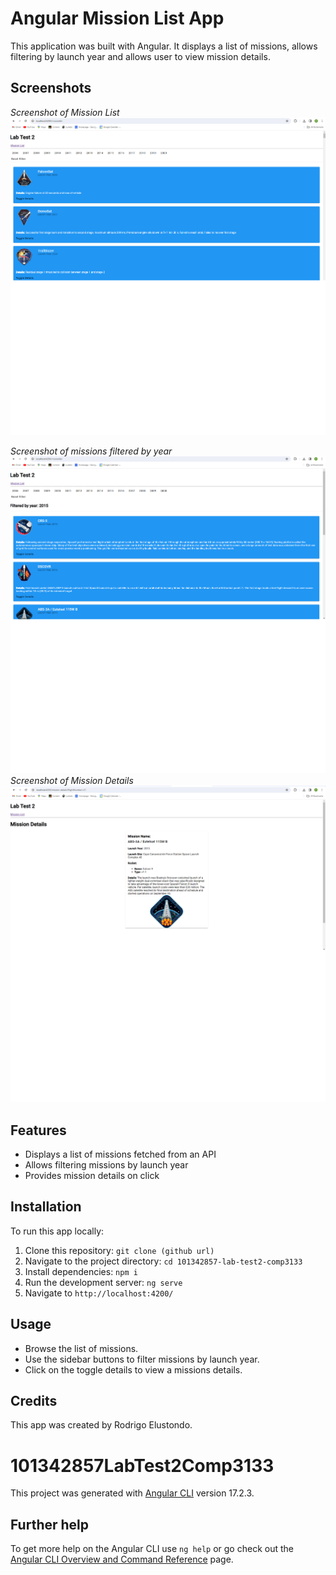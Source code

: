 # Angular Mission List App

This application was built with Angular. It displays a list of missions, allows filtering by launch year and allows user to view mission details. 

## Screenshots
*Screenshot of Mission List*
![Screenshot 1](screenshots/screenshot1.png)

*Screenshot of missions filtered by year*
![Screenshot 2](screenshots/screenshot2.png)
*Screenshot of Mission Details*
![Screenshot 3](screenshots/screenshot3.png)


## Features

- Displays a list of missions fetched from an API
- Allows filtering missions by launch year
- Provides mission details on click

## Installation

To run this app locally:

1. Clone this repository: `git clone (github url)`
2. Navigate to the project directory: `cd 101342857-lab-test2-comp3133`
3. Install dependencies: `npm i`
4. Run the development server: `ng serve`
5. Navigate to `http://localhost:4200/`

## Usage

- Browse the list of missions.
- Use the sidebar buttons to filter missions by launch year.
- Click on the toggle details to view a missions details.

## Credits

This app was created by Rodrigo Elustondo.


# 101342857LabTest2Comp3133

This project was generated with [Angular CLI](https://github.com/angular/angular-cli) version 17.2.3.


## Further help

To get more help on the Angular CLI use `ng help` or go check out the [Angular CLI Overview and Command Reference](https://angular.io/cli) page.
